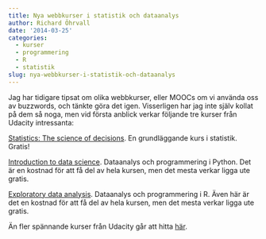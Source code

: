 ```yaml
---
title: Nya webbkurser i statistik och dataanalys
author: Richard Öhrvall
date: '2014-03-25'
categories:
  - kurser
  - programmering
  - R
  - statistik
slug: nya-webbkurser-i-statistik-och-dataanalys
---
```


Jag har tidigare tipsat om olika webbkurser, eller MOOCs om vi använda oss av buzzwords, och tänkte göra det igen. Visserligen har jag inte själv kollat på dem så noga, men vid första anblick verkar följande tre kurser från Udacity intressanta:

[Statistics: The science of decisions](https://www.udacity.com/course/st095). En grundläggande kurs i statistik. Gratis!

[Introduction to data science](https://www.udacity.com/course/ud359). Dataanalys och programmering i Python. Det är en kostnad för att få del av hela kursen, men det mesta verkar ligga ute gratis.

[Exploratory data analysis](https://www.udacity.com/course/ud651). Dataanalys och programmering i R. Även här är det en kostnad för att få del av hela kursen, men det mesta verkar ligga ute gratis.

Än fler spännande kurser från Udacity går att hitta [här](https://www.udacity.com/courses#!/All).
